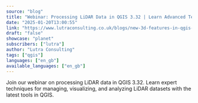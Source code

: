 ```yaml
---
source: "blog"
title: "Webinar: Processing LiDAR Data in QGIS 3.32 | Learn Advanced Techniques"
date: "2025-01-20T13:00:55"
link: "https://www.lutraconsulting.co.uk/blogs/new-3d-features-in-qgis-3-4?utm_source=qgis"
draft: "false"
showcase: "planet"
subscribers: ["lutra"]
author: "Lutra Consulting"
tags: ["qgis"]
languages: ["en_gb"]
available_languages: ["en_gb"]
---
```


Join our webinar on processing LiDAR data in QGIS 3.32. Learn expert techniques for managing, visualizing, and analyzing LiDAR datasets with the latest tools in QGIS.
